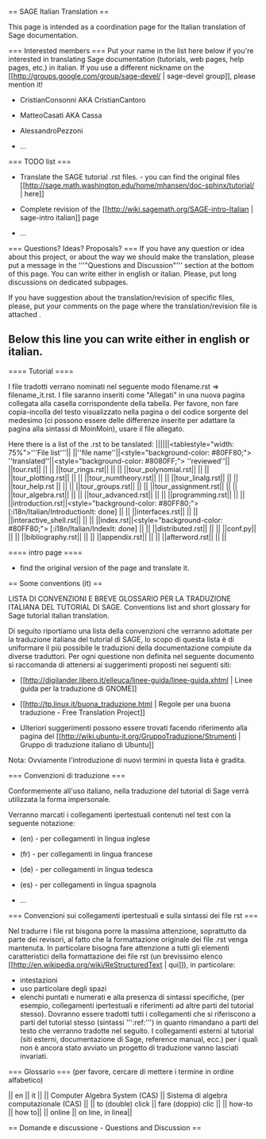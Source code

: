 == SAGE Italian Translation ==

This page is intended as a coordination page for the Italian translation of Sage documentation.

=== Interested members ===
Put your name in the list here below if you're interested in translating Sage documentation (tutorials, web pages, help pages, etc.) in italian.
If you use a different nickname on the [[http://groups.google.com/group/sage-devel/ | sage-devel group]], please mention it!

 * CristianConsonni AKA CristianCantoro

 * MatteoCasati AKA Cassa

 * AlessandroPezzoni

 * ...

=== TODO list ===
 * Translate the SAGE tutorial .rst files. - you can find the original files [[http://sage.math.washington.edu/home/mhansen/doc-sphinx/tutorial/ | here]]

 * Complete revision of the [[http://wiki.sagemath.org/SAGE-intro-Italian | sage-intro italian]] page

 * ...

=== Questions? Ideas? Proposals? ===
If you have any question or idea about this project, or about the way we should make the translation, please put a message in the '''"Questions and Discussion"''' section at the bottom of this page. You can write either in english or italian. Please, put long discussions on dedicated subpages.

If you have suggestion about the translation/revision of specific files, please, put your comments on the page where the translation/revision file is attached .

Below this line you can write either in english or italian.
----
==== Tutorial ====

I file tradotti verrano nominati nel seguente modo filename.rst => filename_it.rst.
I file saranno inseriti come "Allegati" in una nuova pagina collegata alla casella corrispondente della tabella.
Per favore, non fare copia-incolla del testo visualizzato nella pagina o del codice sorgente del medesimo (ci possono essere delle differenze inserite per
adattare la pagina alla sintassi di MoinMoin), usare il file allegato.

Here there is a list of the .rst to be tanslated:
||||||<tablestyle="width: 75%">'''File list'''||
||''file name''||<style="background-color: #80FF80;"> ''translated''||<style="background-color: #8080FF;"> ''reviewed''||
||tour.rst|| || ||
||tour_rings.rst|| || ||
||tour_polynomial.rst|| || ||
||tour_plotting.rst|| || ||
||tour_numtheory.rst|| || ||
||tour_linalg.rst|| || ||
||tour_help.rst || || ||
||tour_groups.rst|| || ||
||tour_assignment.rst|| || ||
||tour_algebra.rst|| || ||
||tour_advanced.rst|| || ||
||programming.rst|| || ||
||introduction.rst||<style="background-color: #80FF80;"> [:i18n/Italian/IntroductionIt: done] || ||
||interfaces.rst|| || ||
||interactive_shell.rst|| || ||
||index.rst||<style="background-color: #80FF80;"> [:i18n/Italian/IndexIt: done] || ||
||distributed.rst|| || ||
||conf.py|| || ||
||bibliography.rst|| || ||
||appendix.rst|| || ||
||afterword.rst|| || ||

==== intro page ====

 * find the original version of the page and translate it.

== Some conventions (it) ==

LISTA DI CONVENZIONI E BREVE GLOSSARIO PER LA TRADUZIONE ITALIANA DEL TUTORIAL
DI SAGE.
Conventions list and short glossary for Sage tutorial italian translation.

Di seguito riportiamo una lista della convenzioni che verranno adottate per la
traduzione italiana del tutorial di SAGE, lo scopo di questa lista è di uniformare
il più possibile le traduzioni della documentazione compiute da diverse traduttori.
Per ogni questione non definita nel seguente documento si raccomanda di attenersi ai
suggerimenti proposti nei seguenti siti:

 * [[http://digilander.libero.it/elleuca/linee-guida/linee-guida.xhtml | Linee guida per la traduzione di GNOME]]


 * [[http://tp.linux.it/buona_traduzione.html | Regole per una buona traduzione - Free Translation Project]]
  

 * Ulteriori suggerimenti possono essere trovati facendo riferimento alla pagina del [[http://wiki.ubuntu-it.org/GruppoTraduzione/Strumenti | Gruppo di traduzione italiano di Ubuntu]]

Nota: Ovviamente l'introduzione di nuovi termini in questa lista è gradita.

=== Convenzioni di traduzione ===

Conformemente all'uso italiano, nella traduzione del tutorial di Sage verrà utilizzata
la forma impersonale.

Verranno marcati i collegamenti ipertestuali contenuti nel test con la seguente notazione:

 * (en) - per collegamenti in lingua inglese

 * (fr) - per collegamenti in lingua francese
 
 * (de) - per collegamenti in lingua tedesca
 
 * (es) - per collegamenti in lingua spagnola

 * ...

=== Convenzioni sui collegamenti ipertestuali e sulla sintassi dei file rst ===

Nel tradurre i file rst bisgona porre la massima attenzione, soprattutto da parte dei revisori, al fatto che la formattazione originale dei file .rst venga mantenuta. In particolare bisogna fare attenzione a tutti gli elementi caratteristici della formattazione dei file rst (un brevissimo elenco [[http://en.wikipedia.org/wiki/ReStructuredText | qui]]), in particolare:
 * intestazioni
 * uso particolare degli spazi
 * elenchi puntati e numerati
e alla presenza di sintassi specifiche, (per esempio, collegamenti ipertestuali e riferimenti ad altre parti del tutorial stesso).
Dovranno essere tradotti tutti i collegamenti che si riferiscono a parti del tutorial stesso (sintassi ''':ref:''') in quanto rimandano a parti del testo che verranno tradotte nel seguito. 
I collegamenti esterni al tutorial (siti esterni, documentazione di Sage, reference manual, ecc.) per i quali non è ancora stato avviato un progetto di traduzione vanno lasciati invariati.

=== Glossario ===
(per favore, cercare di mettere i termine in ordine alfabetico)

|| en || it ||
|| Computer Algebra System (CAS) || Sistema di algebra computazionale (CAS) ||
|| to (double) click || fare (doppio) clic ||
|| how-to || how to||
|| online || on line, in linea||


== Domande e discussione - Questions and Discussion ==
